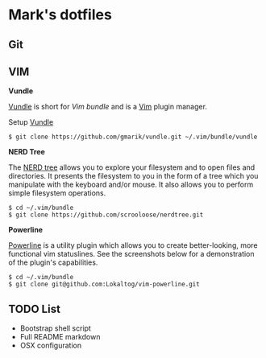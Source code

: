 Mark's dotfiles
==================

Git 
---

VIM
---

**Vundle**

[Vundle] is short for _Vim bundle_ and is a [Vim] plugin manager.

Setup [Vundle]

```
$ git clone https://github.com/gmarik/vundle.git ~/.vim/bundle/vundle
```

**NERD Tree**

The [NERD tree] allows you to explore your filesystem and to open files and directories. It presents the filesystem to you in the form of a tree which you manipulate with the keyboard and/or mouse. It also allows you to perform simple filesystem operations.

```
$ cd ~/.vim/bundle
$ git clone https://github.com/scrooloose/nerdtree.git
```

**Powerline**

[Powerline] is a utility plugin which allows you to create better-looking, more functional vim statuslines. See the screenshots below for a demonstration of the plugin's capabilities.

```
$ cd ~/.vim/bundle
$ git clone git@github.com:Lokaltog/vim-powerline.git
```

[Vundle]:http://github.com/gmarik/vundle
[Vim]:http://www.vim.org
[NERD tree]:https://github.com/scrooloose/nerdtree
[Powerline]:https://github.com/Lokaltog/vim-powerline

## TODO List

* Bootstrap shell script
* Full README markdown
* OSX configuration 